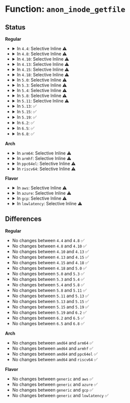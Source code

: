 # Function: <code>anon_inode_getfile</code>

## Status
<b>Regular</b>
<ul>
<li>
<details>
<summary>In <code>4.4</code>: Selective Inline ⚠️</summary>

```c
struct file *anon_inode_getfile(const char *name, const struct file_operations *fops, void *priv, int flags);
```

**Collision:** Unique Global

**Inline:** Selective

**Transformation:** False

**Instances:**

```
In fs/anon_inodes.c (ffffffff81256e00)
Location: fs/anon_inodes.c:70
Inline: True
Direct callers:
  - kernel/events/core.c:SYSC_perf_event_open
  - fs/eventpoll.c:SyS_epoll_create
  - fs/anon_inodes.c:anon_inode_getfd
  - fs/userfaultfd.c:SyS_userfaultfd
  - drivers/dma-buf/dma-buf.c:dma_buf_export
```
**Symbols:**

```
ffffffff81256e00-ffffffff81256f50: anon_inode_getfile (STB_GLOBAL)
```
</details>
</li>
<li>
<details>
<summary>In <code>4.8</code>: Selective Inline ⚠️</summary>

```c
struct file *anon_inode_getfile(const char *name, const struct file_operations *fops, void *priv, int flags);
```

**Collision:** Unique Global

**Inline:** Selective

**Transformation:** False

**Instances:**

```
In fs/anon_inodes.c (ffffffff8127f740)
Location: fs/anon_inodes.c:70
Inline: True
Direct callers:
  - kernel/events/core.c:SYSC_perf_event_open
  - fs/eventpoll.c:SyS_epoll_create
  - fs/anon_inodes.c:anon_inode_getfd
  - fs/userfaultfd.c:SyS_userfaultfd
  - drivers/dma-buf/dma-buf.c:dma_buf_export
  - drivers/dma-buf/sync_file.c:sync_file_alloc
```
**Symbols:**

```
ffffffff8127f740-ffffffff8127f89a: anon_inode_getfile (STB_GLOBAL)
```
</details>
</li>
<li>
<details>
<summary>In <code>4.10</code>: Selective Inline ⚠️</summary>

```c
struct file *anon_inode_getfile(const char *name, const struct file_operations *fops, void *priv, int flags);
```

**Collision:** Unique Global

**Inline:** Selective

**Transformation:** False

**Instances:**

```
In fs/anon_inodes.c (ffffffff812932b0)
Location: fs/anon_inodes.c:70
Inline: True
Direct callers:
  - kernel/events/core.c:SYSC_perf_event_open
  - fs/eventpoll.c:SyS_epoll_create
  - fs/anon_inodes.c:anon_inode_getfd
  - fs/userfaultfd.c:SyS_userfaultfd
  - drivers/gpio/gpiolib.c:gpio_ioctl
  - drivers/gpio/gpiolib.c:linehandle_create
  - drivers/dma-buf/dma-buf.c:dma_buf_export
  - drivers/dma-buf/sync_file.c:sync_file_alloc
```
**Symbols:**

```
ffffffff812932b0-ffffffff8129340a: anon_inode_getfile (STB_GLOBAL)
```
</details>
</li>
<li>
<details>
<summary>In <code>4.13</code>: Selective Inline ⚠️</summary>

```c
struct file *anon_inode_getfile(const char *name, const struct file_operations *fops, void *priv, int flags);
```

**Collision:** Unique Global

**Inline:** Selective

**Transformation:** False

**Instances:**

```
In fs/anon_inodes.c (ffffffff812a0550)
Location: fs/anon_inodes.c:70
Inline: True
Direct callers:
  - kernel/events/core.c:SYSC_perf_event_open
  - fs/eventpoll.c:SyS_epoll_create
  - fs/anon_inodes.c:anon_inode_getfd
  - fs/userfaultfd.c:SyS_userfaultfd
  - fs/userfaultfd.c:userfaultfd_read
  - drivers/gpio/gpiolib.c:gpio_ioctl
  - drivers/gpio/gpiolib.c:linehandle_create
  - drivers/dma-buf/dma-buf.c:dma_buf_export
  - drivers/dma-buf/sync_file.c:sync_file_alloc
```
**Symbols:**

```
ffffffff812a0550-ffffffff812a06a8: anon_inode_getfile (STB_GLOBAL)
```
</details>
</li>
<li>
<details>
<summary>In <code>4.15</code>: Selective Inline ⚠️</summary>

```c
struct file *anon_inode_getfile(const char *name, const struct file_operations *fops, void *priv, int flags);
```

**Collision:** Unique Global

**Inline:** Selective

**Transformation:** False

**Instances:**

```
In fs/anon_inodes.c (ffffffff812c3920)
Location: fs/anon_inodes.c:70
Inline: True
Direct callers:
  - kernel/events/core.c:SYSC_perf_event_open
  - fs/eventpoll.c:SyS_epoll_create
  - fs/anon_inodes.c:anon_inode_getfd
  - fs/userfaultfd.c:SyS_userfaultfd
  - fs/userfaultfd.c:userfaultfd_read
  - drivers/gpio/gpiolib.c:gpio_ioctl
  - drivers/gpio/gpiolib.c:linehandle_create
  - drivers/dma-buf/dma-buf.c:dma_buf_export
  - drivers/dma-buf/sync_file.c:sync_file_alloc
```
**Symbols:**

```
ffffffff812c3920-ffffffff812c3a78: anon_inode_getfile (STB_GLOBAL)
```
</details>
</li>
<li>
<details>
<summary>In <code>4.18</code>: Selective Inline ⚠️</summary>

```c
struct file *anon_inode_getfile(const char *name, const struct file_operations *fops, void *priv, int flags);
```

**Collision:** Unique Global

**Inline:** Selective

**Transformation:** False

**Instances:**

```
In fs/anon_inodes.c (ffffffff812ecba0)
Location: fs/anon_inodes.c:70
Inline: True
Direct callers:
  - kernel/events/core.c:__do_sys_perf_event_open
  - fs/eventpoll.c:do_epoll_create
  - fs/anon_inodes.c:anon_inode_getfd
  - drivers/gpio/gpiolib.c:gpio_ioctl
  - drivers/gpio/gpiolib.c:linehandle_create
  - drivers/dma-buf/dma-buf.c:dma_buf_export
  - drivers/dma-buf/sync_file.c:sync_file_alloc
```
**Symbols:**

```
ffffffff812ecba0-ffffffff812eccfa: anon_inode_getfile (STB_GLOBAL)
```
</details>
</li>
<li>
<details>
<summary>In <code>5.0</code>: Selective Inline ⚠️</summary>

```c
struct file *anon_inode_getfile(const char *name, const struct file_operations *fops, void *priv, int flags);
```

**Collision:** Unique Global

**Inline:** Selective

**Transformation:** False

**Instances:**

```
In fs/anon_inodes.c (ffffffff813015b0)
Location: fs/anon_inodes.c:70
Inline: True
Direct callers:
  - kernel/events/core.c:__do_sys_perf_event_open
  - fs/eventpoll.c:do_epoll_create
  - fs/anon_inodes.c:anon_inode_getfd
  - drivers/gpio/gpiolib.c:gpio_ioctl
  - drivers/gpio/gpiolib.c:linehandle_create
  - drivers/dma-buf/dma-buf.c:dma_buf_export
  - drivers/dma-buf/sync_file.c:sync_file_alloc
```
**Symbols:**

```
ffffffff813015b0-ffffffff8130168d: anon_inode_getfile (STB_GLOBAL)
```
</details>
</li>
<li>
<details>
<summary>In <code>5.3</code>: Selective Inline ⚠️</summary>

```c
struct file *anon_inode_getfile(const char *name, const struct file_operations *fops, void *priv, int flags);
```

**Collision:** Unique Global

**Inline:** Selective

**Transformation:** False

**Instances:**

```
In fs/anon_inodes.c (ffffffff81322b20)
Location: fs/anon_inodes.c:74
Inline: True
Direct callers:
  - kernel/fork.c:copy_process
  - kernel/seccomp.c:seccomp_set_mode_filter
  - kernel/events/core.c:__do_sys_perf_event_open
  - fs/eventpoll.c:do_epoll_create
  - fs/anon_inodes.c:anon_inode_getfd
  - fs/io_uring.c:io_uring_create
  - drivers/gpio/gpiolib.c:gpio_ioctl
  - drivers/gpio/gpiolib.c:linehandle_create
  - drivers/dma-buf/sync_file.c:sync_file_alloc
```
**Symbols:**

```
ffffffff81322b20-ffffffff81322c00: anon_inode_getfile (STB_GLOBAL)
```
</details>
</li>
<li>
<details>
<summary>In <code>5.4</code>: Selective Inline ⚠️</summary>

```c
struct file *anon_inode_getfile(const char *name, const struct file_operations *fops, void *priv, int flags);
```

**Collision:** Unique Global

**Inline:** Selective

**Transformation:** False

**Instances:**

```
In fs/anon_inodes.c (ffffffff81335880)
Location: fs/anon_inodes.c:74
Inline: True
Direct callers:
  - kernel/fork.c:copy_process
  - kernel/seccomp.c:seccomp_set_mode_filter
  - kernel/events/core.c:__do_sys_perf_event_open
  - fs/eventpoll.c:do_epoll_create
  - fs/anon_inodes.c:anon_inode_getfd
  - fs/io_uring.c:io_uring_create
  - drivers/gpio/gpiolib.c:gpio_ioctl
  - drivers/gpio/gpiolib.c:linehandle_create
  - drivers/dma-buf/sync_file.c:sync_file_alloc
  - drivers/vfio/vfio.c:vfio_group_fops_unl_ioctl
```
**Symbols:**

```
ffffffff81335880-ffffffff81335960: anon_inode_getfile (STB_GLOBAL)
```
</details>
</li>
<li>
<details>
<summary>In <code>5.8</code>: Selective Inline ⚠️</summary>

```c
struct file *anon_inode_getfile(const char *name, const struct file_operations *fops, void *priv, int flags);
```

**Collision:** Unique Global

**Inline:** Selective

**Transformation:** False

**Instances:**

```
In fs/anon_inodes.c (ffffffff8136f450)
Location: fs/anon_inodes.c:74
Inline: True
Direct callers:
  - kernel/fork.c:copy_process
  - kernel/seccomp.c:init_listener
  - kernel/bpf/syscall.c:bpf_link_prime
  - kernel/bpf/bpf_iter.c:bpf_iter_new_fd
  - kernel/events/core.c:__do_sys_perf_event_open
  - fs/eventpoll.c:__ia32_sys_epoll_create
  - fs/eventpoll.c:__x64_sys_epoll_create
  - fs/anon_inodes.c:anon_inode_getfd
  - fs/eventfd.c:do_eventfd
  - fs/io_uring.c:io_uring_create
  - drivers/gpio/gpiolib.c:lineevent_create
  - drivers/gpio/gpiolib.c:linehandle_create
  - drivers/dma-buf/sync_file.c:sync_file_alloc
  - drivers/vfio/vfio.c:vfio_group_get_device_fd
```
**Symbols:**

```
ffffffff8136f450-ffffffff8136f530: anon_inode_getfile (STB_GLOBAL)
```
</details>
</li>
<li>
<details>
<summary>In <code>5.11</code>: Selective Inline ⚠️</summary>

```c
struct file *anon_inode_getfile(const char *name, const struct file_operations *fops, void *priv, int flags);
```

**Collision:** Unique Global

**Inline:** Selective

**Transformation:** False

**Instances:**

```
In fs/anon_inodes.c (ffffffff8137d1b0)
Location: fs/anon_inodes.c:74
Inline: True
Direct callers:
  - kernel/fork.c:copy_process
  - kernel/seccomp.c:init_listener
  - kernel/bpf/syscall.c:bpf_link_prime
  - kernel/bpf/bpf_iter.c:bpf_iter_new_fd
  - kernel/events/core.c:__do_sys_perf_event_open
  - fs/eventpoll.c:__ia32_sys_epoll_create
  - fs/eventpoll.c:__x64_sys_epoll_create
  - fs/anon_inodes.c:anon_inode_getfd
  - fs/eventfd.c:do_eventfd
  - fs/io_uring.c:io_uring_create
  - drivers/gpio/gpiolib-cdev.c:linereq_create
  - drivers/dma-buf/sync_file.c:sync_file_alloc
  - drivers/vfio/vfio.c:vfio_group_get_device_fd
```
**Symbols:**

```
ffffffff8137d1b0-ffffffff8137d290: anon_inode_getfile (STB_GLOBAL)
```
</details>
</li>
<li>
<details>
<summary>In <code>5.13</code>: ✅</summary>

```c
struct file *anon_inode_getfile(const char *name, const struct file_operations *fops, void *priv, int flags);
```

**Collision:** Unique Global

**Inline:** No

**Transformation:** False

**Instances:**

```
In fs/anon_inodes.c (ffffffff81383e00)
Location: fs/anon_inodes.c:143
Inline: False
Direct callers:
  - kernel/fork.c:copy_process
  - kernel/seccomp.c:seccomp_set_mode_filter
  - kernel/bpf/syscall.c:bpf_link_prime
  - kernel/bpf/bpf_iter.c:bpf_iter_new_fd
  - kernel/events/core.c:__do_sys_perf_event_open
  - fs/eventpoll.c:do_epoll_create
  - fs/eventfd.c:do_eventfd
  - fs/io_uring.c:io_uring_create
  - drivers/gpio/gpiolib-cdev.c:linereq_create
  - drivers/dma-buf/sync_file.c:sync_file_alloc
  - drivers/vfio/vfio.c:vfio_group_get_device_fd
```
**Symbols:**

```
ffffffff81383e00-ffffffff81383e16: anon_inode_getfile (STB_GLOBAL)
```
</details>
</li>
<li>
<details>
<summary>In <code>5.15</code>: ✅</summary>

```c
struct file *anon_inode_getfile(const char *name, const struct file_operations *fops, void *priv, int flags);
```

**Collision:** Unique Global

**Inline:** No

**Transformation:** False

**Instances:**

```
In fs/anon_inodes.c (ffffffff813d10a0)
Location: fs/anon_inodes.c:143
Inline: False
Direct callers:
  - kernel/fork.c:copy_process
  - kernel/seccomp.c:seccomp_set_mode_filter
  - kernel/bpf/syscall.c:bpf_link_prime
  - kernel/bpf/bpf_iter.c:bpf_iter_new_fd
  - kernel/events/core.c:__do_sys_perf_event_open
  - fs/eventpoll.c:do_epoll_create
  - fs/eventfd.c:do_eventfd
  - fs/io_uring.c:io_uring_create
  - drivers/gpio/gpiolib-cdev.c:linereq_create
  - drivers/dma-buf/sync_file.c:sync_file_alloc
  - drivers/vfio/vfio.c:vfio_group_get_device_fd
```
**Symbols:**

```
ffffffff813d10a0-ffffffff813d10b6: anon_inode_getfile (STB_GLOBAL)
```
</details>
</li>
<li>
<details>
<summary>In <code>5.19</code>: ✅</summary>

```c
struct file *anon_inode_getfile(const char *name, const struct file_operations *fops, void *priv, int flags);
```

**Collision:** Unique Global

**Inline:** No

**Transformation:** False

**Instances:**

```
In fs/anon_inodes.c (ffffffff8145a2a0)
Location: fs/anon_inodes.c:143
Inline: False
Direct callers:
  - kernel/fork.c:copy_process
  - kernel/seccomp.c:seccomp_set_mode_filter
  - kernel/bpf/syscall.c:bpf_link_prime
  - kernel/bpf/bpf_iter.c:bpf_iter_new_fd
  - kernel/events/core.c:__do_sys_perf_event_open
  - fs/eventpoll.c:do_epoll_create
  - fs/eventfd.c:do_eventfd
  - drivers/gpio/gpiolib-cdev.c:lineevent_create
  - drivers/gpio/gpiolib-cdev.c:linereq_create
  - drivers/gpio/gpiolib-cdev.c:linehandle_create
  - drivers/dma-buf/sync_file.c:sync_file_alloc
  - drivers/vfio/vfio.c:vfio_device_open
```
**Symbols:**

```
ffffffff8145a2a0-ffffffff8145a2c8: anon_inode_getfile (STB_GLOBAL)
```
</details>
</li>
<li>
<details>
<summary>In <code>6.2</code>: ✅</summary>

```c
struct file *anon_inode_getfile(const char *name, const struct file_operations *fops, void *priv, int flags);
```

**Collision:** Unique Global

**Inline:** No

**Transformation:** False

**Instances:**

```
In fs/anon_inodes.c (ffffffff814e9750)
Location: fs/anon_inodes.c:143
Inline: False
Direct callers:
  - kernel/fork.c:copy_process
  - kernel/seccomp.c:seccomp_set_mode_filter
  - kernel/bpf/syscall.c:bpf_link_prime
  - kernel/bpf/bpf_iter.c:bpf_iter_new_fd
  - kernel/events/core.c:__do_sys_perf_event_open
  - fs/eventpoll.c:do_epoll_create
  - fs/eventfd.c:do_eventfd
  - drivers/gpio/gpiolib-cdev.c:lineevent_create
  - drivers/gpio/gpiolib-cdev.c:linereq_create
  - drivers/gpio/gpiolib-cdev.c:linehandle_create
  - drivers/dma-buf/sync_file.c:sync_file_alloc
```
**Symbols:**

```
ffffffff814e9750-ffffffff814e9778: anon_inode_getfile (STB_GLOBAL)
```
</details>
</li>
<li>
<details>
<summary>In <code>6.5</code>: ✅</summary>

```c
struct file *anon_inode_getfile(const char *name, const struct file_operations *fops, void *priv, int flags);
```

**Collision:** Unique Global

**Inline:** No

**Transformation:** False

**Instances:**

```
In fs/anon_inodes.c (ffffffff815204f0)
Location: fs/anon_inodes.c:143
Inline: False
Direct callers:
  - kernel/fork.c:__pidfd_prepare
  - kernel/seccomp.c:seccomp_set_mode_filter
  - kernel/bpf/syscall.c:bpf_link_prime
  - kernel/bpf/bpf_iter.c:bpf_iter_new_fd
  - kernel/events/core.c:__do_sys_perf_event_open
  - fs/eventpoll.c:do_epoll_create
  - fs/eventfd.c:do_eventfd
  - drivers/gpio/gpiolib-cdev.c:lineevent_create
  - drivers/gpio/gpiolib-cdev.c:linereq_create
  - drivers/gpio/gpiolib-cdev.c:linehandle_create
  - drivers/dma-buf/sync_file.c:sync_file_alloc
```
**Symbols:**

```
ffffffff815204f0-ffffffff81520518: anon_inode_getfile (STB_GLOBAL)
```
</details>
</li>
<li>
<details>
<summary>In <code>6.8</code>: ✅</summary>

```c
struct file *anon_inode_getfile(const char *name, const struct file_operations *fops, void *priv, int flags);
```

**Collision:** Unique Global

**Inline:** No

**Transformation:** False

**Instances:**

```
In fs/anon_inodes.c (ffffffff81554b00)
Location: fs/anon_inodes.c:143
Inline: False
Direct callers:
  - kernel/fork.c:__pidfd_prepare
  - kernel/seccomp.c:seccomp_set_mode_filter
  - kernel/bpf/syscall.c:bpf_link_prime
  - kernel/bpf/bpf_iter.c:bpf_iter_new_fd
  - kernel/events/core.c:__do_sys_perf_event_open
  - fs/eventpoll.c:do_epoll_create
  - fs/eventfd.c:do_eventfd
  - drivers/gpio/gpiolib-cdev.c:lineevent_create
  - drivers/gpio/gpiolib-cdev.c:linereq_create
  - drivers/gpio/gpiolib-cdev.c:linehandle_create
  - drivers/dma-buf/sync_file.c:sync_file_alloc
  - drivers/gpu/drm/drm_file.c:mock_drm_getfile
  - drivers/gpu/drm/drm_syncobj.c:drm_syncobj_get_fd
```
**Symbols:**

```
ffffffff81554b00-ffffffff81554b28: anon_inode_getfile (STB_GLOBAL)
```
</details>
</li>
</ul>
<b>Arch</b>
<ul>
<li>
<details>
<summary>In <code>arm64</code>: Selective Inline ⚠️</summary>

```c
struct file *anon_inode_getfile(const char *name, const struct file_operations *fops, void *priv, int flags);
```

**Collision:** Unique Global

**Inline:** Selective

**Transformation:** False

**Instances:**

```
In fs/anon_inodes.c (ffff8000103f3250)
Location: fs/anon_inodes.c:74
Inline: True
Direct callers:
  - kernel/fork.c:copy_process
  - kernel/seccomp.c:seccomp_set_mode_filter
  - kernel/events/core.c:__do_sys_perf_event_open
  - fs/eventpoll.c:do_epoll_create
  - fs/anon_inodes.c:anon_inode_getfd
  - fs/io_uring.c:io_uring_create
  - drivers/gpio/gpiolib.c:gpio_ioctl
  - drivers/gpio/gpiolib.c:linehandle_create
  - drivers/dma-buf/sync_file.c:sync_file_alloc
```
**Symbols:**

```
ffff8000103f3250-ffff8000103f3330: anon_inode_getfile (STB_GLOBAL)
```
</details>
</li>
<li>
<details>
<summary>In <code>armhf</code>: Selective Inline ⚠️</summary>

```c
struct file *anon_inode_getfile(const char *name, const struct file_operations *fops, void *priv, int flags);
```

**Collision:** Unique Global

**Inline:** Selective

**Transformation:** False

**Instances:**

```
In fs/anon_inodes.c (c05c8698)
Location: fs/anon_inodes.c:74
Inline: True
Direct callers:
  - kernel/fork.c:copy_process
  - kernel/seccomp.c:seccomp_set_mode_filter
  - kernel/events/core.c:__do_sys_perf_event_open
  - fs/eventpoll.c:do_epoll_create
  - fs/anon_inodes.c:anon_inode_getfd
  - fs/io_uring.c:io_uring_create
  - drivers/gpio/gpiolib.c:gpio_ioctl
  - drivers/gpio/gpiolib.c:linehandle_create
  - drivers/dma-buf/sync_file.c:sync_file_alloc
```
**Symbols:**

```
c05c8698-c05c876c: anon_inode_getfile (STB_GLOBAL)
```
</details>
</li>
<li>
<details>
<summary>In <code>ppc64el</code>: Selective Inline ⚠️</summary>

```c
struct file *anon_inode_getfile(const char *name, const struct file_operations *fops, void *priv, int flags);
```

**Collision:** Unique Global

**Inline:** Selective

**Transformation:** False

**Instances:**

```
In fs/anon_inodes.c (c0000000004faf90)
Location: fs/anon_inodes.c:74
Inline: True
Direct callers:
  - kernel/fork.c:copy_process
  - kernel/seccomp.c:seccomp_set_mode_filter
  - kernel/events/core.c:__do_sys_perf_event_open
  - fs/eventpoll.c:do_epoll_create
  - fs/anon_inodes.c:anon_inode_getfd
  - fs/io_uring.c:io_uring_create
  - drivers/gpio/gpiolib.c:gpio_ioctl
  - drivers/gpio/gpiolib.c:linehandle_create
  - drivers/dma-buf/sync_file.c:sync_file_alloc
  - drivers/vfio/vfio.c:vfio_group_fops_unl_ioctl
```
**Symbols:**

```
c0000000004faf90-c0000000004fb0dc: anon_inode_getfile (STB_GLOBAL)
```
</details>
</li>
<li>
<details>
<summary>In <code>riscv64</code>: Selective Inline ⚠️</summary>

```c
struct file *anon_inode_getfile(const char *name, const struct file_operations *fops, void *priv, int flags);
```

**Collision:** Unique Global

**Inline:** Selective

**Transformation:** False

**Instances:**

```
In fs/anon_inodes.c (ffffffe0002a4c74)
Location: fs/anon_inodes.c:74
Inline: True
Direct callers:
  - kernel/fork.c:copy_process
  - kernel/seccomp.c:seccomp_set_mode_filter
  - kernel/events/core.c:__do_sys_perf_event_open
  - fs/eventpoll.c:do_epoll_create
  - fs/anon_inodes.c:anon_inode_getfd
  - fs/io_uring.c:io_uring_create
  - drivers/gpio/gpiolib.c:gpio_ioctl
  - drivers/gpio/gpiolib.c:linehandle_create
  - drivers/dma-buf/sync_file.c:sync_file_alloc
```
**Symbols:**

```
ffffffe0002a4c74-ffffffe0002a4d36: anon_inode_getfile (STB_GLOBAL)
```
</details>
</li>
</ul>
<b>Flavor</b>
<ul>
<li>
<details>
<summary>In <code>aws</code>: Selective Inline ⚠️</summary>

```c
struct file *anon_inode_getfile(const char *name, const struct file_operations *fops, void *priv, int flags);
```

**Collision:** Unique Global

**Inline:** Selective

**Transformation:** False

**Instances:**

```
In fs/anon_inodes.c (ffffffff8132de60)
Location: fs/anon_inodes.c:74
Inline: True
Direct callers:
  - kernel/fork.c:copy_process
  - kernel/seccomp.c:seccomp_set_mode_filter
  - kernel/events/core.c:__do_sys_perf_event_open
  - fs/eventpoll.c:do_epoll_create
  - fs/anon_inodes.c:anon_inode_getfd
  - fs/io_uring.c:io_uring_create
  - drivers/gpio/gpiolib.c:gpio_ioctl
  - drivers/gpio/gpiolib.c:linehandle_create
  - drivers/dma-buf/sync_file.c:sync_file_alloc
```
**Symbols:**

```
ffffffff8132de60-ffffffff8132df40: anon_inode_getfile (STB_GLOBAL)
```
</details>
</li>
<li>
<details>
<summary>In <code>azure</code>: Selective Inline ⚠️</summary>

```c
struct file *anon_inode_getfile(const char *name, const struct file_operations *fops, void *priv, int flags);
```

**Collision:** Unique Global

**Inline:** Selective

**Transformation:** False

**Instances:**

```
In fs/anon_inodes.c (ffffffff8131eac0)
Location: fs/anon_inodes.c:74
Inline: True
Direct callers:
  - kernel/fork.c:copy_process
  - kernel/seccomp.c:seccomp_set_mode_filter
  - kernel/events/core.c:__do_sys_perf_event_open
  - fs/eventpoll.c:do_epoll_create
  - fs/anon_inodes.c:anon_inode_getfd
  - fs/io_uring.c:io_uring_create
  - drivers/gpio/gpiolib.c:gpio_ioctl
  - drivers/gpio/gpiolib.c:linehandle_create
  - drivers/dma-buf/sync_file.c:sync_file_alloc
  - drivers/vfio/vfio.c:vfio_group_fops_unl_ioctl
```
**Symbols:**

```
ffffffff8131eac0-ffffffff8131eba0: anon_inode_getfile (STB_GLOBAL)
```
</details>
</li>
<li>
<details>
<summary>In <code>gcp</code>: Selective Inline ⚠️</summary>

```c
struct file *anon_inode_getfile(const char *name, const struct file_operations *fops, void *priv, int flags);
```

**Collision:** Unique Global

**Inline:** Selective

**Transformation:** False

**Instances:**

```
In fs/anon_inodes.c (ffffffff8132b930)
Location: fs/anon_inodes.c:74
Inline: True
Direct callers:
  - kernel/fork.c:copy_process
  - kernel/seccomp.c:seccomp_set_mode_filter
  - kernel/events/core.c:__do_sys_perf_event_open
  - fs/eventpoll.c:do_epoll_create
  - fs/anon_inodes.c:anon_inode_getfd
  - fs/io_uring.c:io_uring_create
  - drivers/gpio/gpiolib.c:gpio_ioctl
  - drivers/gpio/gpiolib.c:linehandle_create
  - drivers/dma-buf/sync_file.c:sync_file_alloc
  - drivers/vfio/vfio.c:vfio_group_fops_unl_ioctl
```
**Symbols:**

```
ffffffff8132b930-ffffffff8132ba10: anon_inode_getfile (STB_GLOBAL)
```
</details>
</li>
<li>
<details>
<summary>In <code>lowlatency</code>: Selective Inline ⚠️</summary>

```c
struct file *anon_inode_getfile(const char *name, const struct file_operations *fops, void *priv, int flags);
```

**Collision:** Unique Global

**Inline:** Selective

**Transformation:** False

**Instances:**

```
In fs/anon_inodes.c (ffffffff8133e2e0)
Location: fs/anon_inodes.c:74
Inline: True
Direct callers:
  - kernel/fork.c:copy_process
  - kernel/seccomp.c:seccomp_set_mode_filter
  - kernel/events/core.c:__do_sys_perf_event_open
  - fs/eventpoll.c:do_epoll_create
  - fs/anon_inodes.c:anon_inode_getfd
  - fs/io_uring.c:io_uring_create
  - drivers/gpio/gpiolib.c:gpio_ioctl
  - drivers/gpio/gpiolib.c:linehandle_create
  - drivers/dma-buf/sync_file.c:sync_file_alloc
  - drivers/vfio/vfio.c:vfio_group_fops_unl_ioctl
```
**Symbols:**

```
ffffffff8133e2e0-ffffffff8133e3c0: anon_inode_getfile (STB_GLOBAL)
```
</details>
</li>
</ul>

## Differences
<b>Regular</b>
<ul>
<li>
No changes between <code>4.4</code> and <code>4.8</code> ✅
</li>
<li>
No changes between <code>4.8</code> and <code>4.10</code> ✅
</li>
<li>
No changes between <code>4.10</code> and <code>4.13</code> ✅
</li>
<li>
No changes between <code>4.13</code> and <code>4.15</code> ✅
</li>
<li>
No changes between <code>4.15</code> and <code>4.18</code> ✅
</li>
<li>
No changes between <code>4.18</code> and <code>5.0</code> ✅
</li>
<li>
No changes between <code>5.0</code> and <code>5.3</code> ✅
</li>
<li>
No changes between <code>5.3</code> and <code>5.4</code> ✅
</li>
<li>
No changes between <code>5.4</code> and <code>5.8</code> ✅
</li>
<li>
No changes between <code>5.8</code> and <code>5.11</code> ✅
</li>
<li>
No changes between <code>5.11</code> and <code>5.13</code> ✅
</li>
<li>
No changes between <code>5.13</code> and <code>5.15</code> ✅
</li>
<li>
No changes between <code>5.15</code> and <code>5.19</code> ✅
</li>
<li>
No changes between <code>5.19</code> and <code>6.2</code> ✅
</li>
<li>
No changes between <code>6.2</code> and <code>6.5</code> ✅
</li>
<li>
No changes between <code>6.5</code> and <code>6.8</code> ✅
</li>
</ul>
<b>Arch</b>
<ul>
<li>
No changes between <code>amd64</code> and <code>arm64</code> ✅
</li>
<li>
No changes between <code>amd64</code> and <code>armhf</code> ✅
</li>
<li>
No changes between <code>amd64</code> and <code>ppc64el</code> ✅
</li>
<li>
No changes between <code>amd64</code> and <code>riscv64</code> ✅
</li>
</ul>
<b>Flavor</b>
<ul>
<li>
No changes between <code>generic</code> and <code>aws</code> ✅
</li>
<li>
No changes between <code>generic</code> and <code>azure</code> ✅
</li>
<li>
No changes between <code>generic</code> and <code>gcp</code> ✅
</li>
<li>
No changes between <code>generic</code> and <code>lowlatency</code> ✅
</li>
</ul>
